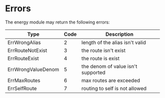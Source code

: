 # Errors

The energy module may return the following errors:

| Type                     | Code  | Description                        |
| ------------------------ | ------| ---------------------------------- |
| ErrWrongAlias            | 2     | length of the alias isn't valid    |
| ErrRouteNotExist         | 3     | the route isn't exist              |
| ErrRouteExist            | 4     | the route is exist                 |
| ErrWrongValueDenom       | 5     | the denom of value isn't supported |
| ErrMaxRoutes             | 6     | max routes are exceeded            |
| ErrSelfRoute             | 7     | routing to self is not allowed     |